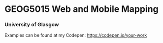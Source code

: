 
# GEOG5015 Web and Mobile Mapping
### University of Glasgow

Examples can be found at my Codepen: https://codepen.io/your-work
